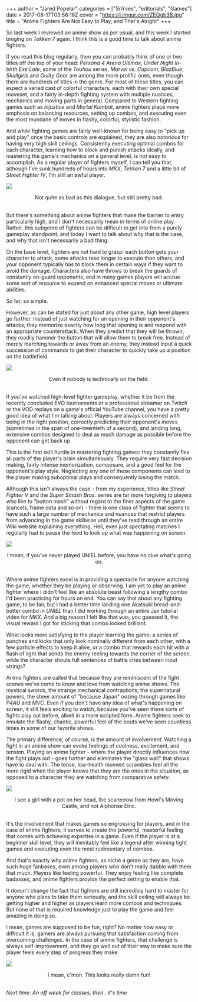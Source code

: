+++
author = "Jared Popelar"
categories = ["SnYves", "editorials", "Games"]
date = 2017-08-17T03:56:18Z
cover = "https://i.imgur.com/ZEQgb3B.jpg"
title = "Anime Fighters Are Not Easy to Play, and That's Alright"
+++


So last week I reviewed an anime show as per usual, and this week I started binging on *Tekken 7* again. I think this is a good time to talk about anime fighters.

If you read this blog regularly, then you can probably think of one or two titles off the top of your head: *Persona 4 Arena Ultimax*, *Under Night In-birth Exe:Late*, some of the *Touhou* series, *Marvel vs. Capcom*, *BlazBlue*, *Skullgirls* and *Guilty Gear* are among the more prolific ones, even though there are hundreds of titles in the genre. For most of these titles, you can expect a varied cast of colorful characters, each with their own special moveset, and a fairly in-depth fighting system with multiple nuances, mechanics and moving parts in general. Compared to Western fighting games such as *Injustice* and *Mortal Kombat*, anime fighters place more emphasis on balancing resources, setting up combos, and executing even the most mundane of moves in flashy, colorful, stylistic fashion. 

And while fighting games are fairly well-known for being easy to "pick up and play" once the basic controls are explained, they are also notorious for having very high skill ceilings. Consistently executing optimal combos for each character, learning how to block and punish attacks ideally, and mastering the game's mechanics on a general level, is not easy to accomplish. As a regular player of fighters myself, I can tell you that, although I've sunk hundreds of hours into *MKX*, *Tekken 7* and a little bit of *Street Fighter IV*, I'm still an awful player. 

![](https://i.imgur.com/nhosxra.jpg)
<center>Not quite as bad as this dialogue, but still pretty bad.</center><br>

But there's something about anime fighters that make the barrier to entry particularly high, and I don't necessarily mean in terms of online play. Rather, this subgenre of fighters can be difficult to get into from a purely gameplay standpoint, and today I want to talk about why that is the case, and why that isn't necessarily a bad thing.

On the base level, fighters are not hard to grasp: each button gets your character to attack, some attacks take longer to execute than others, and your opponent typically has to block them in certain ways if they want to avoid the damage. Characters also have throws to break the guards of constantly on-guard opponents, and in many games players will accrue some sort of resource to expend on enhanced special moves or ultimate abilities. 

So far, so simple. 

However, as can be stated for just about any other game, high level players go further. Instead of just watching for an opening in their opponent's attacks, they memorize exactly how long that opening is and respond with an appropriate counterattack. When they predict that they will be thrown, they readily hammer the button that will allow them to break free. Instead of merely marching towards or away from an enemy, they instead input a quick succession of commands to get their character to quickly take up a position on the battlefield.

![](https://i.imgur.com/AXlMGwk.jpg)
<center>Even if nobody is technically on the field.</center><br>

If you've watched high-level fighter gameplay, whether it be from the recently concluded EVO tournaments or a professional streamer on Twitch or the VOD replays on a game's official YouTube channel, you have a pretty good idea of what I'm talking about. Players are always concerned with being in the right position, correctly predicting their opponent's moves (sometimes in the span of one-twentieth of a second), and landing long, extensive combos designed to deal as much damage as possible before the opponent can get back up.

This is the first skill hurdle in mastering fighting games: they constantly flex all parts of the player's brain simultaneously. They require very fast decision making, fairly intense memorization, composure, and a good feel for the opponent's play style. Neglecting any one of these components can lead to the player making suboptimal plays and consequently losing the match.

Although this isn't always the case - from my experience, titles like *Street Fighter V* and the *Super Smash Bros.* series are far more forgiving to players who like to "button mash" without regard to the finer aspects of the game (cancels, frame data and so on) - there is one class of fighter that seems to have such a large number of mechanics and nuances that restrict players from advancing in the game skillwise until they've read through an entire Wiki website explaining everything. Hell, even just spectating matches I regularly had to pause the feed to look up what was happening on screen.

![](https://i.imgur.com/Whbgzgj.jpg)
<center>I mean, if you've never played UNIEL before, you have no clue what's going on.</center><br>

Where anime fighters excel is in providing a spectacle for anyone watching the game, whether they be playing or observing. I am yet to play an anime fighter where I didn't feel like an absolute beast following a lengthy combo I'd been practicing for hours on end. You can say that about any fighting game, to be fair, but I had a better time landing one Akatsuki bread-and-butter combo in *UNIEL* than I did working through an entire Jax tutorial video for *MKX*. And a big reason I felt like that was, you guessed it, the visual reward I got for sticking that combo looked brilliant.

What looks more satisfying to the player learning the game: a series of punches and kicks that only look nominally different from each other, with a few particle effects to keep it alive, or a combo that rewards each hit with a flash of light that sends the enemy reeling towards the corner of the screen, while the character shouts full sentences of battle cries between input strings?

Anime fighters are called that because they are reminiscent of the fight scenes we've come to know and love from watching anime *shows*. The mystical swords, the strange mechanical contraptions, the supernatural powers, the sheer amount of "because Japan" oozing through games like *P4AU* and *MVC*. Even if you don't have any idea of what's happening on screen, it still feels exciting to watch, because you've seen these sorts of fights play out before, albeit in a more scripted form. Anime fighters seek to emulate the flashy, chaotic, powerful feel of the bouts we've seen countless times in some of our favorite shows.

The primary difference, of course, is the amount of involvement. Watching a fight in an anime show can evoke feelings of coolness, excitement, and tension. Playing an anime fighter - where the player directly influences how the fight plays out - goes further and eliminates the "glass wall" that shows have to deal with. The tense, low-health moment scrambles feel all the more rigid when the player knows that they are the ones in the situation, as opposed to a character they are watching from comparative safety.

![](https://i.imgur.com/KfM8LIb.jpg)
<center>I see a girl with a pot on her head, the scarecrow from Howl's Moving Castle, and not Alphonse Elric.</center><br>

It's the involvement that makes games so engrossing for players, and in the case of anime fighters, it serves to create the powerful, masterful feeling that comes with achieving expertise in a game. Even if the player is at a beginner skill level, they will inevitably feel like a legend after winning tight games and executing even the most rudimentary of combos. 

And that's exactly why anime fighters, as niche a genre as they are, have such huge fanbases, even among players who don't really dabble with them that much. Players like feeling powerful. They enjoy feeling like complete badasses, and anime fighters provide the perfect setting to enable that. 

It doesn't change the fact that fighters are still incredibly hard to master for anyone who plans to take them seriously, and the skill ceiling will always be getting higher and higher as players learn more combos and techniques. But none of that is required knowledge just to play the game and feel amazing in doing so. 

I mean, games are supposed to be fun, right? No matter how easy or difficult it is, gamers are always pursuing that satisfaction coming from overcoming challenges. In the case of anime fighters, that challenge is always self-improvement, and they go well out of their way to make sure the player feels every step of progress they make.

![](https://i.imgur.com/Ds7FzSJ.jpg)
<center>I mean, c'mon. This looks really damn fun!</center><br>

*Next time: An off week for classes, then...it's time*


